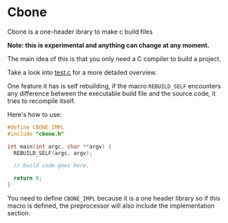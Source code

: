 # Cbone

Cbone is a one-header ibrary to make c build files

**Note: this is experimental and anything can change at any moment.**

The main idea of this is that you only need a C compiler to build a project.

Take a look into [test.c](./test.c) for a more detailed overview.

One feature it has is self rebuilding, if the macro ```REBUILD_SELF``` encounters any difference between the executable build file and the source code, it tries to recompile itself.

Here's how to use:

```c
#define CBONE_IMPL
#include "cbone.h"

int main(int argc, char **argv) {
  REBUILD_SELF(argc, argv);

  // build code goes here.

  return 0;
}
```

You need to define ```CBONE_IMPL``` because it is a one header library so if this macro is defined, the preprocessor will also include the implementation section.